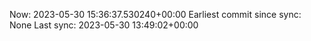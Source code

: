 Now: 2023-05-30 15:36:37.530240+00:00 Earliest commit since sync: None Last sync: 2023-05-30 13:49:02+00:00
